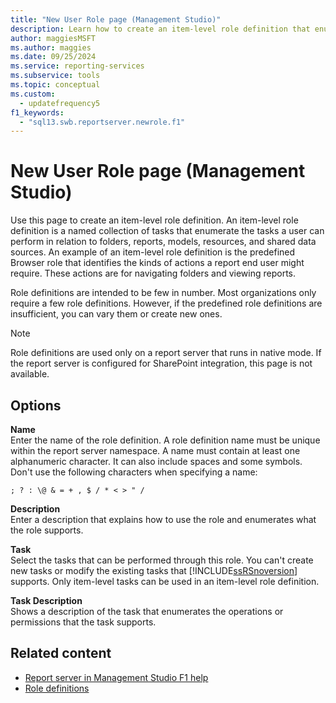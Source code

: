 ```yaml
---
title: "New User Role page (Management Studio)"
description: Learn how to create an item-level role definition that enumerates the tasks a user can perform in the New User Role page in SQL Server Management Studio.
author: maggiesMSFT
ms.author: maggies
ms.date: 09/25/2024
ms.service: reporting-services
ms.subservice: tools
ms.topic: conceptual
ms.custom:
  - updatefrequency5
f1_keywords:
  - "sql13.swb.reportserver.newrole.f1"
---
```

# New User Role page (Management Studio)
  Use this page to create an item-level role definition. An item-level role definition is a named collection of tasks that enumerate the tasks a user can perform in relation to folders, reports, models, resources, and shared data sources. An example of an item-level role definition is the predefined Browser role that identifies the kinds of actions a report end user might require. These actions are for navigating folders and viewing reports.  
  
 Role definitions are intended to be few in number. Most organizations only require a few role definitions. However, if the predefined role definitions are insufficient, you can vary them or create new ones.  
  
> [!NOTE]  
>  Role definitions are used only on a report server that runs in native mode. If the report server is configured for SharePoint integration, this page is not available.  
  
## Options  
 **Name**  
 Enter the name of the role definition. A role definition name must be unique within the report server namespace. A name must contain at least one alphanumeric character. It can also include spaces and some symbols. Don't use the following characters when specifying a name:  
  
 `; ? : \@ & = + , $ / * < > " /`  
  
 **Description**  
 Enter a description that explains how to use the role and enumerates what the role supports.  
  
 **Task**  
 Select the tasks that can be performed through this role. You can't create new tasks or modify the existing tasks that [!INCLUDE[ssRSnoversion](../../includes/ssrsnoversion-md.md)] supports. Only item-level tasks can be used in an item-level role definition.  
  
 **Task Description**  
 Shows a description of the task that enumerates the operations or permissions that the task supports.  
  
## Related content

- [Report server in Management Studio F1 help](../../reporting-services/tools/report-server-in-management-studio-f1-help.md)
- [Role definitions](../../reporting-services/security/role-definitions.md)
